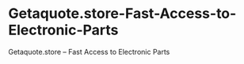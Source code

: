 # Getaquote.store-Fast-Access-to-Electronic-Parts
Getaquote.store – Fast Access to Electronic Parts
